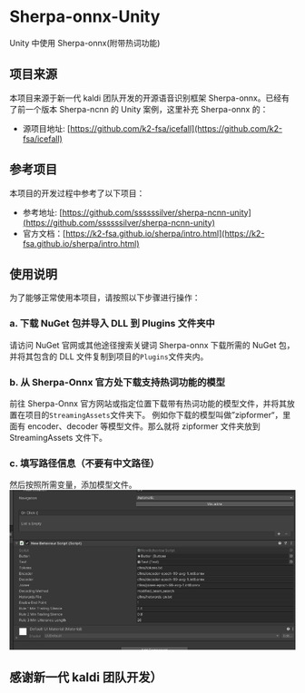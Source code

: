# Sherpa-onnx-Unity

Unity 中使用 Sherpa-onnx(附带热词功能)

## 项目来源

本项目来源于新一代 kaldi 团队开发的开源语音识别框架 Sherpa-onnx。已经有了前一个版本 Sherpa-ncnn 的 Unity 案例，这里补充 Sherpa-onnx 的：

- 源项目地址: [https://github.com/k2-fsa/icefall](https://github.com/k2-fsa/icefall)

## 参考项目

本项目的开发过程中参考了以下项目：

- 参考地址: [https://github.com/ssssssilver/sherpa-ncnn-unity](https://github.com/ssssssilver/sherpa-ncnn-unity)
- 官方文档：[https://k2-fsa.github.io/sherpa/intro.html](https://k2-fsa.github.io/sherpa/intro.html)

## 使用说明

为了能够正常使用本项目，请按照以下步骤进行操作：

### a. 下载 NuGet 包并导入 DLL 到 Plugins 文件夹中

请访问 NuGet 官网或其他途径搜索关键词 Sherpa-onnx 下载所需的 NuGet 包，并将其包含的 DLL 文件复制到项目的`Plugins`文件夹内。

### b. 从 Sherpa-Onnx 官方处下载支持热词功能的模型

前往 Sherpa-Onnx 官方网站或指定位置下载带有热词功能的模型文件，并将其放置在项目的`StreamingAssets`文件夹下。
例如你下载的模型叫做”zipformer“，里面有 encoder、decoder 等模型文件。那么就将 zipformer 文件夹放到 StreamingAssets 文件下。

### c. 填写路径信息（不要有中文路径）

然后按照所需变量，添加模型文件。
![示例图片](1.png)

## 感谢新一代 kaldi 团队开发）
